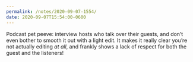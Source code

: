 ```yaml
---
permalink: /notes/2020-09-07-1554/
date: 2020-09-07T15:54:00-0600
---
```


Podcast pet peeve: interview hosts who talk over their guests, and don’t even bother to smooth it out with a light edit. It makes it really clear you’re not actually editing *at all*, and frankly shows a lack of respect for both the guest and the listeners!